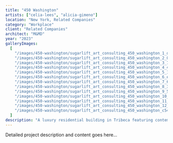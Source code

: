 ```yaml
---
title: "450 Washington"
artists: ["celia-lees", "alicia-gimeno"]
location: "New York, Related Companies"
category: "Workplace"
client: "Related Companies"
architect: "M&MD"
year: "2023"
galleryImages:
  [
    "/images/450-washington/sugarlift_art_consulting_450_washington_1_dcc604ee0a.jpg",
    "/images/450-washington/sugarlift_art_consulting_450_washington_2_04319d4f19.jpg",
    "/images/450-washington/sugarlift_art_consulting_450_washington_3_74e46f1914.jpg",
    "/images/450-washington/sugarlift_art_consulting_450_washington_4_4001651fdf.jpg",
    "/images/450-washington/sugarlift_art_consulting_450_washington_5_1d3af98e9b.jpg",
    "/images/450-washington/sugarlift_art_consulting_450_washington_6_eb39045765.jpg",
    "/images/450-washington/sugarlift_art_consulting_450_washington_7_6ada34f6b8.jpg",
    "/images/450-washington/sugarlift_art_consulting_450_washington_8_352ae8fc80.jpg",
    "/images/450-washington/sugarlift_art_consulting_450_washington_9_584a3c7c91.jpg",
    "/images/450-washington/sugarlift_art_consulting_450_washington_10_2d8f60897b.jpg",
    "/images/450-washington/sugarlift_art_consulting_450_washington_11_3bbba5bf3d.jpg",
    "/images/450-washington/sugarlift_art_consulting_450_washington_12_ae3b640bdd.jpg",
    "/images/450-washington/sugarlift_art_consulting_450_washington_c54218539a.jpg",
  ]
description: "A luxury residential building in Tribeca featuring contemporary artwork integrated with architectural design."
---
```


Detailed project description and content goes here...
